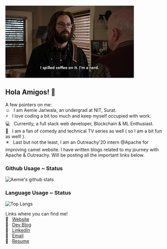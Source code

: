 ![Ola](https://github.com/AemieJ/AemieJ/raw/master/aj.gif)

## Hola Amigos! :wave:

A few pointers on me: 
<br>
:relaxed: &nbsp; I am Aemie Jariwala, an undergrad at NIT, Surat. 
<br>
:zap: &nbsp; I love coding a bit too much and keep myself occupied with work. 
<br>
:computer: &nbsp; Currently, a full stack web developer, Blockchain & ML Enthusiast.
<br>
:movie_camera: &nbsp; I am a fan of comedy and technical TV series as well ( so I am a bit fun as well! ).
<br>
:eight_pointed_black_star: &nbsp; Last but not the least, I am an Outreachy'20 intern @Apache for improving camel website. I have written blogs related to my journey 
with Apache & Outreachy. Will be posting all the important links below. 


### Github Usage ~ Status 
![Aemie's github stats](https://github-readme-stats.vercel.app/api?username=AemieJ&show_icons=true&hide_border=true&theme=dark)   

### Language Usage ~ Status
![Top Langs](https://github-readme-stats.vercel.app/api/top-langs/?username=AemieJ&layout=compact&theme=dark&show_icons=true&hide_border=true)

Links where you can find me! 
<br>
:pushpin: &nbsp; [Website](https://aemiej.netlify.app/)
<br>
:pushpin: &nbsp; [Dev Blog](https://dev.to/aemiej)
<br>
:pushpin: &nbsp; [LinkedIn](https://www.linkedin.com/in/aemie-jariwala-36a682179/)
<br>
:pushpin: &nbsp; [Email](mailto:aemie.j@gmail.com)
<br>
:pushpin: &nbsp; [Resume](https://aemiej.netlify.app/resume-aemie.pdf)
